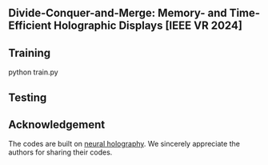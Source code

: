 ## Divide-Conquer-and-Merge: Memory- and Time-Efficient Holographic Displays [IEEE VR 2024]

## Training
   python train.py
## Testing

## Acknowledgement
The codes are built on [neural holography](https://github.com/computational-imaging/neural-holography). We sincerely appreciate the authors for sharing their codes.
